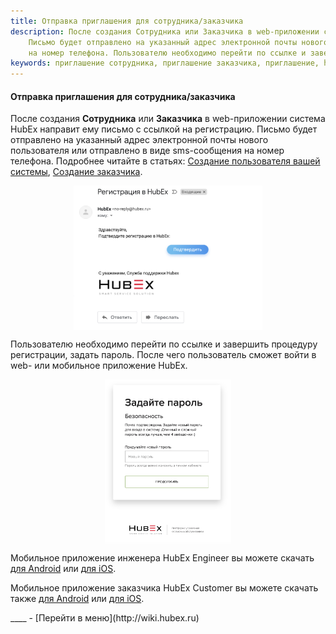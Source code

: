 ```yaml
---
title: Отправка приглашения для сотрудника/заказчика
description: После создания Сотрудника или Заказчика в web-приложении система HubEx направит ему письмо с ссылкой на регистрацию.
    Письмо будет отправлено на указанный адрес электронной почты нового пользователя или отправлено в виде sms-сообщения
    на номер телефона. Пользователю необходимо перейти по ссылке и завершить процедуру регистрации, задать пароль. После чего пользователь сможет войти в web- или мобильное приложение HubEx.
keywords: приглашение сотрудника, приглашение заказчика, приглашение, hubex, хабекс, хубекс, хабикс
---
```

#### Отправка приглашения для сотрудника/заказчика
<html>
<meta charset="utf-8">
</html>
<body>
<p>После создания <Strong>Сотрудника</Strong> или <Strong>Заказчика</Strong> в web-приложении система HubEx направит ему письмо с ссылкой на регистрацию.
    Письмо будет отправлено на указанный адрес электронной почты нового пользователя или отправлено в виде sms-сообщения
    на номер телефона. Подробнее читайте в статьях: <a href="https://wiki.hubex.ru/docs/FAQ/RU/user/CreatingUser.html">Создание
        пользователя вашей системы</a>, <a href="https://wiki.hubex.ru/docs/FAQ/RU/user/CreatingCustomer.html">Создание
        заказчика</a>.</p>

<div>
    <img style="margin: 0 auto; display: block; max-width: 60%;"
         src="/attachments/images/FAQ/USER/HowToSendInvitation/invite1.png"/>
</div>
<p>Пользователю необходимо перейти по ссылке и завершить процедуру регистрации, задать пароль. После чего пользователь сможет войти в web- или мобильное приложение HubEx.</p>
<div>
    <img style="margin: 0 auto; display: block; max-width: 40%;"
         src="/attachments/images/FAQ/USER/HowToSendInvitation/invite2.png"/>
</div>
<p>Мобильное приложение инженера HubEx Engineer вы можете скачать <a
        href="https://play.google.com/store/apps/details?id=ru.hubex.engineer">для Android</a> или <a
        href="https://apps.apple.com/ru/app/hubex-%D0%B4%D0%BB%D1%8F-%D1%81%D0%B5%D1%80%D0%B2%D0%B8%D1%81%D0%BD%D0%BE%D0%B9-%D1%81%D0%BB%D1%83%D0%B6%D0%B1%D1%8B/id1386688688">для
    iOS</a>.</p>
<p>Мобильное приложение заказчика HubEx Customer вы можете скачать также <a
        href="https://play.google.com/store/apps/details?id=ru.hubex.customer">для Android</a> или <a
        href="https://apps.apple.com/ru/app/hubex-%D0%B4%D0%BB%D1%8F-%D0%B7%D0%B0%D0%BA%D0%B0%D0%B7%D1%87%D0%B8%D0%BA%D0%B0/id1386631658">для
    iOS</a>. </p>

</body>
____
- [Перейти в меню](http://wiki.hubex.ru)
